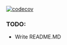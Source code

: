 [![codecov](https://codecov.io/gh/moznuy/aioshenanigans/graph/badge.svg?token=bWyF4evugr)](https://codecov.io/gh/moznuy/aioshenanigans)

### TODO:
- Write README.MD

